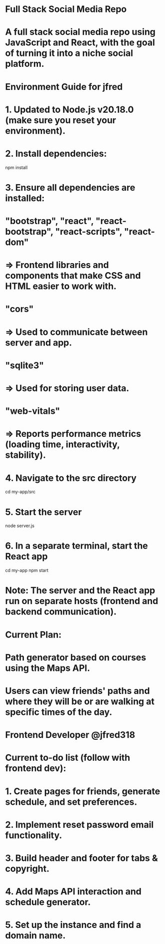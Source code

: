 # Full Stack Social Media Repo

# A full stack social media repo using JavaScript and React, with the goal of turning it into a niche social platform.

# Environment Guide for jfred

# 1. Updated to Node.js v20.18.0 (make sure you reset your environment).

# 2. Install dependencies:
npm install

# 3. Ensure all dependencies are installed:
#   "bootstrap", "react", "react-bootstrap", "react-scripts", "react-dom"
#     => Frontend libraries and components that make CSS and HTML easier to work with.
#   "cors" 
#     => Used to communicate between server and app.
#   "sqlite3"
#     => Used for storing user data.
#   "web-vitals"
#     => Reports performance metrics (loading time, interactivity, stability).

# 4. Navigate to the src directory
cd my-app/src

# 5. Start the server
node server.js

# 6. In a separate terminal, start the React app
cd my-app
npm start

# Note: The server and the React app run on separate hosts (frontend and backend communication).

# Current Plan:
# Path generator based on courses using the Maps API.
# Users can view friends' paths and where they will be or are walking at specific times of the day.

# Frontend Developer @jfred318

# Current to-do list (follow with frontend dev):
# 1. Create pages for friends, generate schedule, and set preferences.
# 2. Implement reset password email functionality.
# 3. Build header and footer for tabs & copyright.
# 4. Add Maps API interaction and schedule generator.
# 5. Set up the instance and find a domain name.
